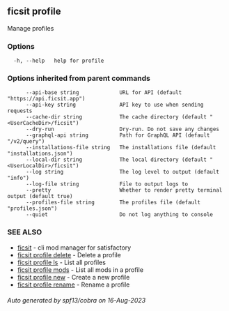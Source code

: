 ## ficsit profile

Manage profiles

### Options

```
  -h, --help   help for profile
```

### Options inherited from parent commands

```
      --api-base string             URL for API (default "https://api.ficsit.app")
      --api-key string              API key to use when sending requests
      --cache-dir string            The cache directory (default "<UserCacheDir>/ficsit")
      --dry-run                     Dry-run. Do not save any changes
      --graphql-api string          Path for GraphQL API (default "/v2/query")
      --installations-file string   The installations file (default "installations.json")
      --local-dir string            The local directory (default "<UserLocalDir>/ficsit")
      --log string                  The log level to output (default "info")
      --log-file string             File to output logs to
      --pretty                      Whether to render pretty terminal output (default true)
      --profiles-file string        The profiles file (default "profiles.json")
      --quiet                       Do not log anything to console
```

### SEE ALSO

* [ficsit](ficsit.md)	 - cli mod manager for satisfactory
* [ficsit profile delete](ficsit_profile_delete.md)	 - Delete a profile
* [ficsit profile ls](ficsit_profile_ls.md)	 - List all profiles
* [ficsit profile mods](ficsit_profile_mods.md)	 - List all mods in a profile
* [ficsit profile new](ficsit_profile_new.md)	 - Create a new profile
* [ficsit profile rename](ficsit_profile_rename.md)	 - Rename a profile

###### Auto generated by spf13/cobra on 16-Aug-2023
